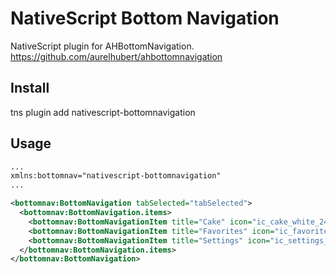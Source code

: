 # NativeScript Bottom Navigation

NativeScript plugin for AHBottomNavigation.
https://github.com/aurelhubert/ahbottomnavigation

## Install

tns plugin add nativescript-bottomnavigation

## Usage

```xml
...
xmlns:bottomnav="nativescript-bottomnavigation"
...

<bottomnav:BottomNavigation tabSelected="tabSelected">
  <bottomnav:BottomNavigation.items>
    <bottomnav:BottomNavigationItem title="Cake" icon="ic_cake_white_24dp" color="#4CAF50" />
    <bottomnav:BottomNavigationItem title="Favorites" icon="ic_favorite_white_24dp" color="#2196F3" />
    <bottomnav:BottomNavigationItem title="Settings" icon="ic_settings_white_24dp" color="#FF4081" />
  </bottomnav:BottomNavigation.items>
</bottomnav:BottomNavigation>
```
